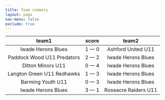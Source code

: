 ```yaml
---
title: Team summary
layout: page
nav-menu: false
exclude: true
---
```




|           team1            |    score    |        team2         |
|:--------------------------:|:-----------:|:--------------------:|
|     Iwade Herons Blues     | 1 &mdash; 0 |  Ashford United U11  |
| Paddock Wood U11 Predators | 2 &mdash; 2 |  Iwade Herons Blues  |
|     Ditton Minors U11      | 0 &mdash; 4 |  Iwade Herons Blues  |
| Langton Green U11 Redhawks | 1 &mdash; 3 |  Iwade Herons Blues  |
|     Barming Youth U11      | 0 &mdash; 3 |  Iwade Herons Blues  |
|     Iwade Herons Blues     | 3 &mdash; 1 | Roseacre Raiders U11 |

 <br /><br /><br />